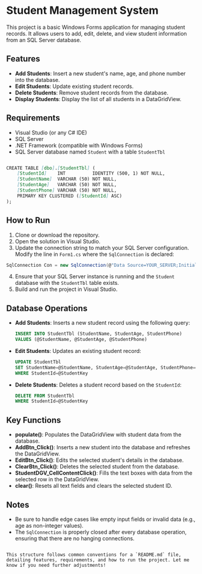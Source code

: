 # Student Management System

This project is a basic Windows Forms application for managing student records. It allows users to add, edit, delete, and view student information from an SQL Server database.

## Features
- **Add Students**: Insert a new student's name, age, and phone number into the database.
- **Edit Students**: Update existing student records.
- **Delete Students**: Remove student records from the database.
- **Display Students**: Display the list of all students in a DataGridView.

## Requirements
- Visual Studio (or any C# IDE)
- SQL Server
- .NET Framework (compatible with Windows Forms)
- SQL Server database named `Student` with a table `StudentTbl`



```md

CREATE TABLE [dbo].[StudentTbl] (
    [StudentId]    INT          IDENTITY (500, 1) NOT NULL,
    [StudentName]  VARCHAR (50) NOT NULL,
    [StudentAge]   VARCHAR (50) NOT NULL,
    [StudentPhone] VARCHAR (50) NOT NULL,
    PRIMARY KEY CLUSTERED ([StudentId] ASC)
);
```

## How to Run
1. Clone or download the repository.
2. Open the solution in Visual Studio.
3. Update the connection string to match your SQL Server configuration. Modify the line in `Form1.cs` where the `SqlConnection` is declared:

```csharp
SqlConnection Con = new SqlConnection(@"Data Source=YOUR_SERVER;Initial Catalog=Student;Integrated Security=True;TrustServerCertificate=True");
```

4. Ensure that your SQL Server instance is running and the `Student` database with the `StudentTbl` table exists.
5. Build and run the project in Visual Studio.

## Database Operations
- **Add Students**: Inserts a new student record using the following query:
  
  ```sql
  INSERT INTO StudentTbl (StudentName, StudentAge, StudentPhone) 
  VALUES (@StudentName, @StudentAge, @StudentPhone)
  ```
  
- **Edit Students**: Updates an existing student record:
  
  ```sql
  UPDATE StudentTbl 
  SET StudentName=@StudentName, StudentAge=@StudentAge, StudentPhone=@StudentPhone 
  WHERE StudentId=@StudentKey
  ```
  
- **Delete Students**: Deletes a student record based on the `StudentId`:
  
  ```sql
  DELETE FROM StudentTbl 
  WHERE StudentId=@StudentKey
  ```

## Key Functions
- **populate()**: Populates the DataGridView with student data from the database.
- **AddBtn_Click()**: Inserts a new student into the database and refreshes the DataGridView.
- **EditBtn_Click()**: Edits the selected student's details in the database.
- **ClearBtn_Click()**: Deletes the selected student from the database.
- **StudentDGV_CellContentClick()**: Fills the text boxes with data from the selected row in the DataGridView.
- **clear()**: Resets all text fields and clears the selected student ID.

## Notes
- Be sure to handle edge cases like empty input fields or invalid data (e.g., age as non-integer values).
- The `SqlConnection` is properly closed after every database operation, ensuring that there are no hanging connections.
```

This structure follows common conventions for a `README.md` file, detailing features, requirements, and how to run the project. Let me know if you need further adjustments!
